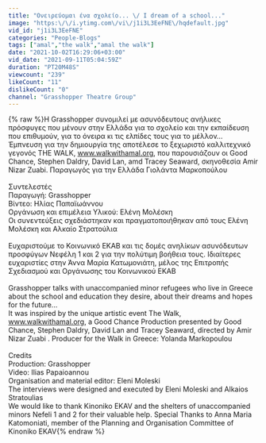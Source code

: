 ```yaml
---
title: "Ονειρεύομαι ένα σχολείο... \/ I dream of a school..."
image: "https:\/\/i.ytimg.com\/vi\/j1i3L3EeFNE\/hqdefault.jpg"
vid_id: "j1i3L3EeFNE"
categories: "People-Blogs"
tags: ["amal","the walk","amal the walk"]
date: "2021-10-02T16:29:06+03:00"
vid_date: "2021-09-11T05:04:59Z"
duration: "PT20M48S"
viewcount: "239"
likeCount: "11"
dislikeCount: "0"
channel: "Grasshopper Theatre Group"
---
```

{% raw %}H Grasshopper συνομιλεί με ασυνόδευτους ανήλικες πρόσφυγες που μένουν στην Ελλάδα για το σχολείο και την εκπαίδευση που επιθυμούν, για το όνειρα κι τις ελπίδες τους για το μέλλον…<br />Έμπνευση για την δημιουργία της αποτέλεσε το ξεχωριστό καλλιτεχνικό γεγονός THE WALK, www.walkwithamal.org, που παρουσιάζουν οι Good Chance, Stephen Daldry, David Lan, amd Tracey Seaward, σκηνοθεσία Amir Nizar Zuabi. Παραγωγός για την Ελλάδα Γιολάντα Μαρκοπούλου <br /><br />Συντελεστές<br />Παραγωγή: Grasshopper<br />Βίντεο: Ηλίας Παπαϊωάννου<br />Οργάνωση και επιμέλεια Υλικού: Ελένη Μολέσκη<br />Οι συνεντεύξεις σχεδιάστηκαν και πραγματοποιήθηκαν από τους Ελένη Μολέσκη και Αλκαίο Στρατούλια<br /><br />Ευχαριστούμε το Κοινωνικό ΕΚΑΒ και τις δομές ανηλίκων ασυνόδευτων προσφύγων Νεφέλη 1 και 2 για την πολύτιμη βοήθεια τους. Ιδιαίτερες ευχαριστίες στην Άννα Μαρία Κατωμονιάτη, μέλος της Επιτροπής Σχεδιασμού και Οργάνωσης του Κοινωνικού ΕΚΑΒ<br /><br />Grasshopper talks with unaccompanied minor refugees who live in Greece about the school and education they desire, about their dreams and hopes for the future...<br />It was inspired by the unique artistic event The Walk, www.walkwithamal.org,  a Good Chance Production presented by Good Chance, Stephen Daldry, David Lan and Tracey Seaward, directed by Amir Nizar Zuabi . Producer for the Walk in Greece: Yolanda Markopoulou<br /><br />Credits<br />Production: Grasshopper<br />Video: Ilias Papaioannou<br />Οrganisation and material editor: Eleni Moleski<br />The interviews were designed and executed by Eleni Moleski and Alkaios Stratoulias<br />We would like to thank Kinoniko EKAV and the shelters of unaccompanied minors Nefeli 1 and 2 for their valuable help. Special Thanks to Anna Maria Katomoniati, member of the Planning and Organisation Committee of Kinoniko EKAV{% endraw %}
